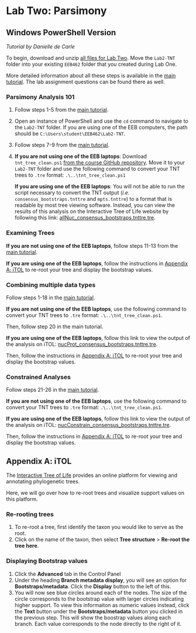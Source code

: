 # Lab Two: Parsimony
## Windows PowerShell Version
*Tutorial by Danielle de Carle*

To begin, download and unzip [all files for Lab Two](https://github.com/ddecarle/eeb462-2021/blob/main/LabTwo.zip). Move the `Lab2-TNT` folder into your existing `EEB462` folder that you created during Lab One. 

More detailed information about all these steps is available in the [main tutorial](https://github.com/ddecarle/eeb462-2024/blob/main/LAB2_Parsimony.md). The lab assignment questions can be found there as well. 

### Parsimony Analysis 101

1. Follow steps 1-5 from the [main tutorial](https://github.com/ddecarle/eeb462-2024/blob/main/LAB2_Parsimony.md#parsimony-analysis-101).

2. Open an instance of PowerShell and use the `cd` command to navigate to the `Lab2-TNT` folder. If you are using one of the EEB computers, the path should be `C:\Users\student\EEB462\Lab2-TNT`.
3. Follow steps 7-9 from the [main tutorial](https://github.com/ddecarle/eeb462-2024/blob/main/LAB2_Parsimony.md#parsimony-analysis-101).
4. **If you are not using one of the EEB laptops**: Download `tnt_tree_clean.ps1` [from the course GitHub repository](https://github.com/ddecarle/eeb462-2024/blob/main/tnt_tree_clean.ps1). Move it to your `Lab2-TNT` folder and use the following command to convert your TNT trees to `.tre` format: `.\..\tnt_tree_clean.ps1`  
    
    **If you are using one of the EEB laptops**: You will not be able to run the script necessary to convert the TNT output  (*i.e.* `consensus_bootstraps.tnttre` and `mpts.tnttre`) to a format that is readable by most tree viewing software. Instead, you can view the results of this analysis on the Interactive Tree of Life website by following this link: [allNuc\_consensus\_bootstraps.tnttre.tre](https://itol.embl.de/tree/142150219144141561758741537). 

### Examining Trees

**If you are not using one of the EEB laptops**, follow steps 11-13 from the [main tutorial](https://github.com/ddecarle/eeb462-2024/blob/main/LAB2_Parsimony.md#examining-trees). 

**If you are using one of the EEB laptops**, follow the instructions in [Appendix A: iTOL](#appendix-a-itol) to re-root your tree and display the bootstrap values. 

### Combining multiple data types

Follow steps 1-18 in the [main tutorial](https://github.com/ddecarle/eeb462-2024/blob/main/LAB2_Parsimony.md#combining-multiple-data-types).

**If you are not using one of the EEB laptops**, use the following command to convert your TNT trees to `.tre` format: `.\..\tnt_tree_clean.ps1`. 

Then, follow step 20 in the main tutorial.

**If you are using one of the EEB laptops**, follow this link to view the output of the analysis on iTOL: [nucProt\_consensus\_bootstraps.tnttre.tre](https://itol.embl.de/tree/142150219144141661758741538).

Then, follow the instructions in [Appendix A: iTOL](#appendix-a-itol) to re-root your tree and display the bootstrap values. 

### Constrained Analyses

Follow steps 21-26 in the [main tutorial](https://github.com/ddecarle/eeb462-2024/blob/main/LAB2_Parsimony.md#constrained-analyses).

**If you are not using one of the EEB laptops**, use the following command to convert your TNT trees to `.tre` format: `.\..\tnt_tree_clean.ps1`. 

**If you are using one of the EEB laptops**, follow this link to view the output of the analysis on iTOL: [nucConstrain\_consensus\_bootstraps.tnttre.tre](https://itol.embl.de/tree/142150219144141621758741537).

Then, follow the instructions in [Appendix A: iTOL](#appendix-a-itol) to re-root your tree and display the bootstrap values. 

## Appendix A: iTOL
The [Interactive Tree of Life](https://itol.embl.de/) provides an online platform for viewing and annotating phylogenetic trees. 

Here, we will go over how to re-root trees and visualize support values on this platform.

### Re-rooting trees
1. To re-root a tree, first identify the taxon you would like to serve as the root. 
2. Click on the name of the taxon, then select **Tree structure** > **Re-root the tree here**.

### Displaying Bootstrap values
1. Click the **Advanced** tab in the Control Panel
2. Under the heading **Branch metadata display**, you will see an option for **Bootstraps/metadata**. Click the **Display** button to the left of this.
3. You will now see blue circles around each of the nodes. The size of the circle corresponds to the bootstrap value with larger circles indicating higher support. To view this informaiton as numeric values instead, click the **Text** button under the **Bootstraps/metadata** button you clicked in the previous step. This will show the boostrap values along each branch. Each value corresponds to the node directly to the right of it.   













